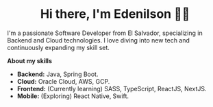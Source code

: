 
<h1 align='center'>
  Hi there, I'm Edenilson 👨‍💻
</h1>

I'm a passionate Software Developer from El Salvador, specializing in Backend and Cloud technologies. I love diving into new tech and continuously expanding my skill set.

**About my skills**

- **Backend:** Java, Spring Boot.
- **Cloud:** Oracle Cloud, AWS, GCP.
- **Frontend:** (Currently learning) SASS, TypeScript, ReactJS, NextJS.
- **Mobile:** (Exploring) React Native, Swift.
